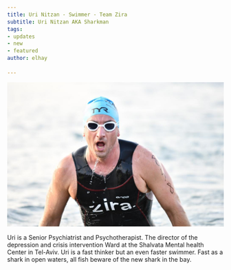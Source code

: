 ```yaml
---
title: Uri Nitzan - Swimmer - Team Zira
subtitle: Uri Nitzan AKA Sharkman
tags:
- updates
- new
- featured
author: elhay

---
```

![](/uploads/uri.jpeg)

Uri is a Senior Psychiatrist and Psychotherapist. The director of the depression and crisis intervention Ward at the Shalvata Mental health Center in Tel-Aviv.  Uri is a fast thinker but an even faster swimmer.  Fast as a shark in open waters, all fish beware of the new shark in the bay.